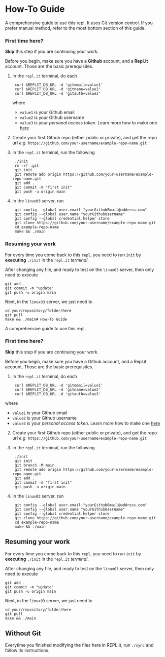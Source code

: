 # How-To Guide

A comprehensive guide to use this repl. It uses Git version control. If you prefer manual method, refer to the most bottom section of this guide.

### First time here?

**Skip** this step if you are continuing your work.

Before you begin, make sure you have a **Github** account, and a **Repl.it** account. Those are the basic prerequisites.

1. In the `repl.it` terminal, do each

		curl $REPLIT_DB_URL -d 'gitemail=value1'
		curl $REPLIT_DB_URL -d 'gitname=value2'
		curl $REPLIT_DB_URL -d 'gitauth=value3'

	where

	- `value1` is your Github email
	- `value2` is your Github username
	- `value3` is your _personal access token_. Learn more how to make one [here](https://docs.github.com/en/free-pro-team@latest/github/authenticating-to-github/creating-a-personal-access-token)

2. Create your first Github repo (either public or private), and get the repo url _e.g._ `https://github.com/your-username/example-repo-name.git`


3. In the `repl.it` terminal, run the following

		./init
		rm -rf .git
		git init
		git remote add origin https://github.com/your-username/example-repo-name.git
		git add .
		git commit -m "first init"		
		git push -u origin main

4. In the `linux03` server, run

		git config --global user.email "yourGithubEmail@address.com"
		git config --global user.name "yourGithubUsername"
		git config --global credential.helper store
		git clone https://github.com/your-username/example-repo-name.git
		cd example-repo-name
		make && ./main


### Resuming your work

For every time you come back to this `repl`, you need to run `init` by **executing** `./init` in the `repl.it` _terminal_.

After changing any file, and ready to test on the `linux03` server, then only need to execute

	git add .
	git commit -m "update"
	git push -u origin main

Next, in the `linux03` server, we just need to

	cd your/repository/folder/here
	git pull
	make && ./main# How-To Guide

A comprehensive guide to use this repl.

### First time here?

**Skip** this step if you are continuing your work.

Before you begin, make sure you have a Github account, and a Repl.it account. Those are the basic prerequisites.

1. In the `repl.it` terminal, do each

		curl $REPLIT_DB_URL -d 'gitemail=value1'
		curl $REPLIT_DB_URL -d 'gitname=value2'
		curl $REPLIT_DB_URL -d 'gitauth=value3'

 where

 - `value1` is your Github email
 - `value2` is your Github username
 - `value3` is your _personal access token_. Learn more how to make one [here](https://docs.github.com/en/free-pro-team@latest/github/authenticating-to-github/creating-a-personal-access-token)

2. Create your first Github repo (either public or private), and get the repo url _e.g._ `https://github.com/your-username/example-repo-name.git`


3. In the `repl.it` terminal, run the following

		./init
		git init
		git branch -M main
		git remote add origin https://github.com/your-username/example-repo-name.git
		git add .
		git commit -m "first init"		
		git push -u origin main

4. In the `linux03` server, run

		git config --global user.email "yourGithubEmail@address.com"
		git config --global user.name "yourGithubUsername"
		git config --global credential.helper store
		git clone https://github.com/your-username/example-repo-name.git
		cd example-repo-name
		make && ./main


## Resuming your work

For every time you come back to this `repl`, you need to run `init` by **executing** `./init` in the `repl.it` _terminal_.

After changing any file, and ready to test on the `linux03` server, then only need to execute

	git add .
	git commit -m "update"
	git push -u origin main

Next, in the `linux03` server, we just need to

	cd your/repository/folder/here
	git pull
	make && ./main

## Without Git

Everytime you finished modifying the files here in REPL.it, run `./sync` and follow its instructions.